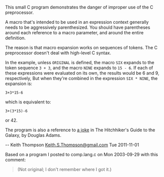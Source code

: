 This small C program demonstrates the danger of improper use of the
C preprocessor.

A macro that's intended to be used in an expression context generally
needs to be aggressively parenthesized.  You should have parentheses
around each reference to a macro parameter, and around the entire definition.

The reason is that macro expansion works on sequences of tokens.
The C preprocessor doesn't deal with high-level C syntax.

In the example, unless `ORIGINAL` is defined, the macro `SIX` expands to the token sequence `3 + 3`,
and the macro `NINE` expands to `15 - 6`.  If each of these expressions
were evaluated on its own, the results would be 6 and 9, respectively,
But when they're combined in the expression `SIX * NINE`, the expansion is:

    3+3*15-6

which is equivalent to:

    3+(3*15)-6

or 42.

The program is also a reference to [a joke](http://en.wikipedia.org/wiki/Phrases_from_The_Hitchhiker%27s_Guide_to_the_Galaxy#Answer_to_the_Ultimate_Question_of_Life.2C_the_Universe.2C_and_Everything_.2842.29) in The Hitchhiker's Guide to the Galaxy, by Douglas Adams.

-- Keith Thompson <Keith.S.Thompson@gmail.com> Tue 2011-11-01

Based on a program I posted to comp.lang.c on Mon 2003-09-29
with this comment:

> (Not original; I don't remember where I got it.)
